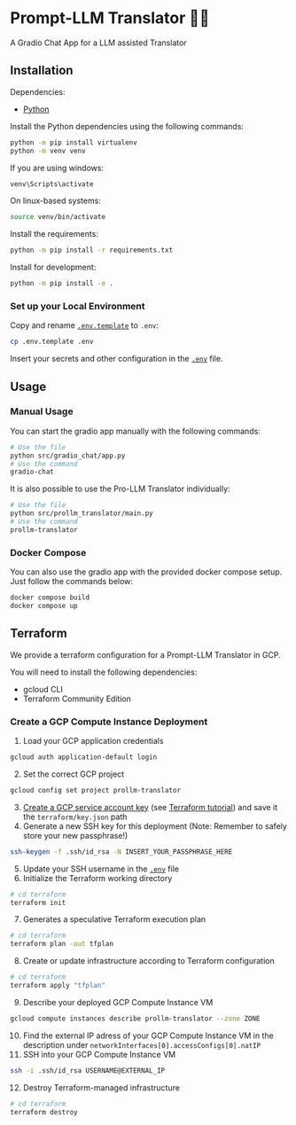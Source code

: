 # Prompt-LLM Translator 🌟🚀

A Gradio Chat App for a LLM assisted Translator

## Installation

Dependencies:
- [Python](https://www.python.org/)

Install the Python dependencies using the following commands:
```bash
python -m pip install virtualenv
python -m venv venv
```
If you are using windows:
```bash
venv\Scripts\activate
```
On linux-based systems:
```bash
source venv/bin/activate
```
Install the requirements:
```bash
python -m pip install -r requirements.txt
```
Install for development:
```bash
python -m pip install -e .
```

### Set up your Local Environment

Copy and rename [`.env.template`](.env.template) to `.env`:
```bash
cp .env.template .env
```
Insert your secrets and other configuration in the [`.env`](.env) file.



## Usage

### Manual Usage

You can start the gradio app manually with the following commands:
```bash
# Use the file
python src/gradio_chat/app.py
# Use the command
gradio-chat
```
It is also possible to use the Pro-LLM Translator individually:
```bash
# Use the file
python src/prollm_translator/main.py
# Use the command
prollm-translator
```

### Docker Compose

You can also use the gradio app with the provided docker compose setup. Just follow the commands below:
```bash
docker compose build
docker compose up
```

## Terraform

We provide a terraform configuration for a Prompt-LLM Translator in GCP.

You will need to install the following dependencies:
- gcloud CLI
- Terraform Community Edition

### Create a GCP Compute Instance Deployment

1. Load your GCP application credentials
```bash
gcloud auth application-default login
```
2. Set the correct GCP project
```bash
gcloud config set project prollm-translator
```
3. [Create a GCP service account key](https://cloud.google.com/iam/docs/keys-create-delete) (see [Terraform tutorial](https://developer.hashicorp.com/terraform/tutorials/gcp-get-started/google-cloud-platform-build#:~:text=A%20GCP%20service%20account%20key%3A%20Create%20a%20service%20account%20key)) and save it the `terraform/key.json` path
4. Generate a new SSH key for this deployment (Note: Remember to safely store your new passphrase!)
```bash
ssh-keygen -f .ssh/id_rsa -N INSERT_YOUR_PASSPHRASE_HERE
```
5. Update your SSH username in the [`.env`](.env) file
6. Initialize the Terraform working directory
```bash
# cd terraform
terraform init
```
7. Generates a speculative Terraform execution plan
```bash
# cd terraform
terraform plan -out tfplan
```
8. Create or update infrastructure according to Terraform configuration
```bash
# cd terraform
terraform apply "tfplan"
```
9. Describe your deployed GCP Compute Instance VM
```bash
gcloud compute instances describe prollm-translator --zone ZONE
```
10. Find the external IP adress of your GCP Compute Instance VM in the description under `networkInterfaces[0].accessConfigs[0].natIP`
11. SSH into your GCP Compute Instance VM
```bash
ssh -i .ssh/id_rsa USERNAME@EXTERNAL_IP
```
12. Destroy Terraform-managed infrastructure
```bash
# cd terraform
terraform destroy
```